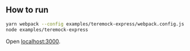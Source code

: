 ## How to run

```bash
yarn webpack --config examples/teremock-express/webpack.config.js
node examples/teremock-express
```

Open [localhost:3000](http://localhost:3000).
